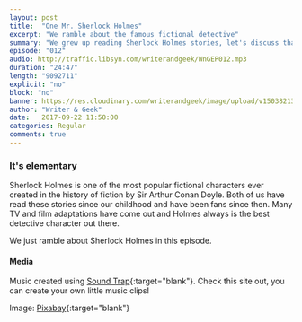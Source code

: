 ```yaml
---
layout: post
title:  "One Mr. Sherlock Holmes"
excerpt: "We ramble about the famous fictional detective"
summary: "We grew up reading Sherlock Holmes stories, let's discuss that."
episode: "012"
audio: http://traffic.libsyn.com/writerandgeek/WnGEP012.mp3
duration: "24:47"
length: "9092711"
explicit: "no"
block: "no"
banner: https://res.cloudinary.com/writerandgeek/image/upload/v1503821319/sherlock.jpg
author: "Writer & Geek"
date:   2017-09-22 11:50:00
categories: Regular
comments: true
---
```


### It's elementary
Sherlock Holmes is one of the most popular fictional characters ever created in the history of fiction by Sir Arthur Conan Doyle. Both of us have read these stories since our childhood and have been fans since then. Many TV and film adaptations have come out and Holmes always is the best detective character out there.

We just ramble about Sherlock Holmes in this episode.

#### Media
Music created using [Sound Trap](https://www.soundtrap.com){:target="blank"}. Check this site out, you can create your own little music clips!

Image: [Pixabay](https://pixabay.com/en/input-door-sherlock-holmes-london-407546/){:target="blank"}